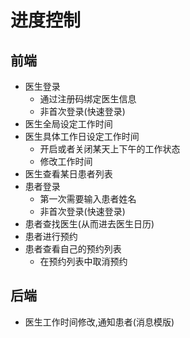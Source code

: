 # 进度控制
## 前端
- 医生登录
    - 通过注册码绑定医生信息
    - 非首次登录(快速登录)
- 医生全局设定工作时间
- 医生具体工作日设定工作时间
    - 开启或者关闭某天上下午的工作状态
    - 修改工作时间
- 医生查看某日患者列表
- 患者登录
    - 第一次需要输入患者姓名
    - 非首次登录(快速登录)
- 患者查找医生(从而进去医生日历)
- 患者进行预约
- 患者查看自己的预约列表
    - 在预约列表中取消预约
## 后端
- 医生工作时间修改,通知患者(消息模版)